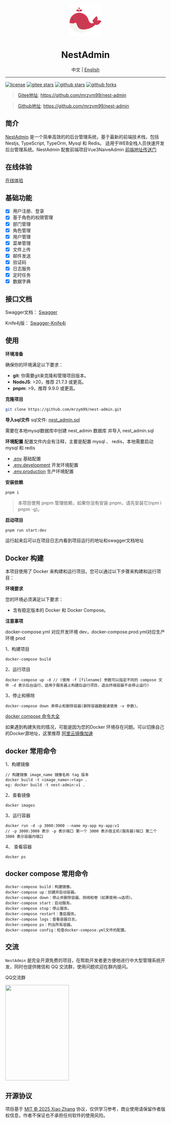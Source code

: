 <div align="center">
  <img src="./public/favicon.svg" width="100" />
  <h1>NestAdmin</h1>
  <span>中文 | <a href="./README.en_US.md">English</a></span>
</div>

---

[![license](https://img.shields.io/badge/license-MIT-green.svg)](./LICENSE)
[![gitee stars](https://gitee.com/mrzym/nest-admin/badge/star.svg)](https://github.com/mrzym99/nest-admin)
[![github stars](https://img.shields.io/github/stars/mrzym99/nest-admin)](https://github.com/mrzym99/nest-admin)
[![github forks](https://img.shields.io/github/forks/mrzym99/nest-admin)](https://github.com/mrzym99/nest-admin)

> [Gitee地址](https://github.com/mrzym99/nest-admin): https://github.com/mrzym99/nest-admin

> [Github地址](https://github.com/mrzym99/nest-admin): https://github.com/mrzym99/nest-admin

## 简介

[NestAdmin](https://github.com/mrzym99/nest-admin) 是一个简单高效的的后台管理系统，基于最新的前端技术栈，包括 Nestjs, TypeScript, TypeOrm, Mysql 和 Redis。 适用于WEB全栈人员快速开发后台管理系统。NestAdmin 配套前端项目Vue3NaiveAdmin [前端地址传送门](https://github.com/mrzym99/vue3-naive-admin)

## 在线体验

[在线体验](https://nest.mrzym.top)

## 基础功能

- [x] 用户注册、登录
- [x] 基于角色的权限管理
- [x] 部门管理
- [x] 角色管理
- [x] 用户管理
- [x] 菜单管理
- [x] 文件上传
- [x] 邮件发送
- [x] 验证码
- [x] 日志服务
- [x] 定时任务
- [x] 数据字典

## 接口文档

Swagger文档： [Swagger](https://nest-server.mrzym.top:3366/docs)

Knife4j版： [Swagger-Knife4j](https://nest-server.mrzym.top:3366/doc.html)

## 使用

**环境准备**

确保你的环境满足以下要求：

- **git**: 你需要git来克隆和管理项目版本。
- **NodeJS**: >20，推荐 21.7.3 或更高。
- **pnpm**: >9，推荐 9.9.0 或更高。

**克隆项目**

```bash
git clone https://github.com/mrzym99/nest-admin.git
```

**导入sql文件**
sql文件: [nest_admin.sql](./sql/nest_admin.sql)

需要在本地mysql数据库中创建 nest_admin 数据库 并导入 nest_admin.sql

**环境配置**
配置文件内会有注释，主要是配置 mysql 、 redis，本地需要启动 mysql 和 redis

- [.env](./env) 基础配置
- [.env.development](./env.development) 开发环境配置
- [.env.production](./env.production) 生产环境配置

**安装依赖**

```bash
pnpm i
```

> 本项目使用 pnpm 管理依赖，如果你没有安装 pnpm，请先安装它(npm i pnpm -g)。

**启动项目**

```bash
pnpm run start:dev
```

运行起来后可以在项目日志内看到项目运行的地址和swagger文档地址

## Docker 构建

本项目使用了 Docker 来构建和运行项目。您可以通过以下步骤来构建和运行项目：

**环境要求**

您的环境必须满足以下要求：

- 含有稳定版本的 Docker 和 Docker Compose。

**注意事项**

docker-compose.yml 对应开发环境 dev，docker-compose.prod.yml对应生产环境 prod

1、构建项目

```
docker-compose build
```

2、运行项目

```
docker-compose up -d // (使用 -f [filename] 参数可以指定不同的 compose 文件 -d 表示后台运行，适用于服务器上构建后运行项目，退出终端容器不会停止运行)
```

3、停止和移除

```
docker-compose down 来停止和删除容器(删除容器数据请使用 -v 参数)。
```

[docker compose 命令大全](https://www.cnblogs.com/xyh9039/p/18540766)

如果遇到构建失败的情况，可能是因为您的Docker 环境存在问题。可以切换自己的Docker源地址，这里推荐 [阿里云镜像加速](https://cr.console.aliyun.com/cn-hangzhou/instances/mirrors)

## docker 常用命令

1、构建镜像

```
// 构建镜像 image_name 镜像名称 tag 版本
docker build -t <image_name>:<tag> .
eg: docker build -t nest-admin:v1 .
```

2、查看镜像

```
docker images
```

3、运行容器

```
docker run -d -p 3000:3000 --name my-app my-app:v1
// -p 3000:3000 表示 -p 表示端口 第一个 3000 表示宿主机(服务器)端口 第二个3000 表示容器内端口
```

4、 查看容器

```
docker ps
```

## docker compose 常用命令

```
docker-compose build：构建镜像。
docker-compose up：创建并启动容器。
docker-compose down：停止并删除容器、网络和卷（如果使用–v选项）。
docker-compose start：启动服务。
docker-compose stop：停止服务。
docker-compose restart：重启服务。
docker-compose logs：查看容器日志。
docker-compose ps：列出所有容器。
docker-compose config：检查docker-compose.yml文件的配置。
```

## 交流

`NestAdmin` 是完全开源免费的项目，在帮助开发者更方便地进行中大型管理系统开发，同时也提供微信和 QQ 交流群，使用问题欢迎在群内提问。

<div>
  <p>QQ交流群</p>
  <img src="https://nest-image.mrzym.top/qrcode.jpg"  height="300" width="200" />
</div>

## 开源协议

项目基于 [MIT © 2025 Xiao Zhang](./LICENSE) 协议，仅供学习参考，商业使用请保留作者版权信息，作者不保证也不承担任何软件的使用风险。
